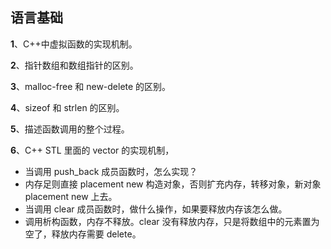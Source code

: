 ## 语言基础

**1**、C++中虚拟函数的实现机制。

**2**、指针数组和数组指针的区别。

**3**、malloc-free 和 new-delete 的区别。

**4**、sizeof 和 strlen 的区别。

**5**、描述函数调用的整个过程。

**6**、C++ STL 里面的 vector 的实现机制，

- 当调用 push_back 成员函数时，怎么实现？
- 内存足则直接 placement new 构造对象，否则扩充内存，转移对象，新对象 placement new 上去。
- 当调用 clear 成员函数时，做什么操作，如果要释放内存该怎么做。
- 调用析构函数，内存不释放。clear 没有释放内存，只是将数组中的元素置为空了，释放内存需要 delete。
